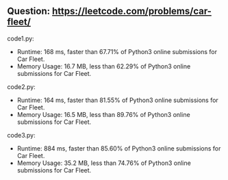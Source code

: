## Question: https://leetcode.com/problems/car-fleet/

code1.py:
* Runtime: 168 ms, faster than 67.71% of Python3 online submissions for Car Fleet.
* Memory Usage: 16.7 MB, less than 62.29% of Python3 online submissions for Car Fleet.

code2.py:
* Runtime: 164 ms, faster than 81.55% of Python3 online submissions for Car Fleet.
* Memory Usage: 16.5 MB, less than 89.76% of Python3 online submissions for Car Fleet.


code3.py:
* Runtime: 884 ms, faster than 85.60% of Python3 online submissions for Car Fleet.
* Memory Usage: 35.2 MB, less than 74.76% of Python3 online submissions for Car Fleet.